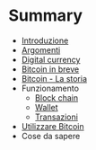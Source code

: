 # Summary

* [Introduzione](README.md)
* [Argomenti](argomenti.md)
* [Digital currency](digital_currency.md)
* [Bitcoin in breve](bitcoin_in_breve.md)
* [Bitcoin - La storia](bitcoin_-_la_storia.md)
* Funzionamento
   * [Block chain](block_chain.md)
   * [Wallet](wallet.md)
   * [Transazioni](transazioni.md)
* [Utilizzare Bitcoin](utilizzare_bitcoin.md)
* Cose da sapere

